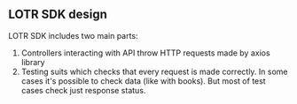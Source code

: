 ## LOTR SDK design

LOTR SDK includes two main parts:
1. Controllers interacting with API throw HTTP requests made by axios library
2. Testing suits which checks that every request is made correctly. In some cases it's possible to check data (like with books). But most of test cases check just response status.
